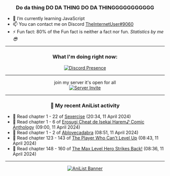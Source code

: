 <div align="center">

### Do da thing DO DA THING DO DA THINGGGGGGGGGGG
</div>

- 🌱 I’m currently learning JavaScript
- 📫 You can contact me on Discord [TheInternetUser#9060](https://discord.com/users/534117072796385300)
- ⚡ Fun fact: 80% of the Fun fact is neither a fact nor fun. _Statistics by me 😎_
<hr>

<div align="center">

### What I'm doing right now:
[![Discord Presence](https://lanyard.cnrad.dev/api/534117072796385300)](https://discord.com/users/534117072796385300)
<hr>

join my server it's open for all <br>
[![Server Invite](https://invidget.switchblade.xyz/bfYgVHxrSs)](https://discord.gg/bfYgVHxrSs)

<hr>
  
### 🌸 My recent AniList activity

</div>

<!-- ANILIST_ACTIVITY:start -->

-   📖 Read chapter 1 - 22 of [Sexercise](https://anilist.co/manga/116774) (20:34, 11 April 2024)
-   📖 Read chapter 1 - 6 of [Erosugi Cheat de Isekai Harem♪ Comic Anthology](https://anilist.co/manga/174175) (09:00, 11 April 2024)
-   📖 Read chapter 1 - 2 of [Ablovecadabra](https://anilist.co/manga/176254) (08:51, 11 April 2024)
-   📖 Read chapter 123 - 143 of [The Player Who Can't Level Up](https://anilist.co/manga/130511) (08:43, 11 April 2024)
-   📖 Read chapter 148 - 160 of [The Max Level Hero Strikes Back!](https://anilist.co/manga/125636) (08:36, 11 April 2024)

<!-- ANILIST_ACTIVITY:end -->
<hr>

<div align="center">

[![AniList Banner](https://img.anili.st/User/929966)](https://anilist.co/user/TheInternetUser)

<!-- ![Profile views](https://gpvc.arturio.dev/TheInternetUse7) Since 2023-01-09 -->
<br>


</div>
